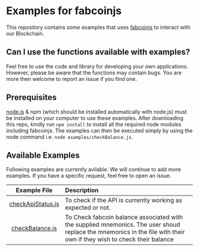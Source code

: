 # Examples for fabcoinjs
This repository contains some examples that uses [fabcoinjs](https://www.npmjs.com/package/fabcoinjs) to interact with our Blockchain. 

## Can I use the functions available with examples?
Feel free to use the code and library for developing your own applications. However, please be aware that the functions may contain bugs. You are more then welcome to report an issue if you find one.

## Prerequisites
[node.js](https://nodejs.org/en/) & npm (which should be installed automatically with node.js) must be installed on your computer to use these examples.
After downloading this repo, kindly run `npm install` to install all the required node modules including fabcoinjs.
The examples can then be executed simply by using the node command i.e. `node examples/checkBalance.js`. 

## Available Examples
Following examples are currently avilable. We will continue to add more examples. If you have a specific request, feel free to open an issue.

|Example File|Description|
|:----------:|:-----------|
|[checkApiStatus.js](examples/checkApiStatus.js) |To check if the API is currently working as expected or not.|
|[checkBalance.js](examples/checkBalance.js) |To Check fabcoin balance associated with the supplied mnemonics. The user shoud replace the mnemonics in the file with their own if they wish to check their balance|
